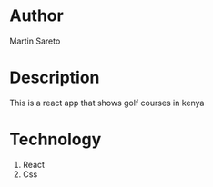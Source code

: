 # Author
Martin Sareto
# Description 
This is a react app that shows golf courses in kenya
# Technology
1. React
2. Css

